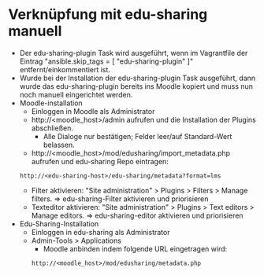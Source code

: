 # Verknüpfung mit edu-sharing manuell

* Der edu-sharing-plugin Task wird ausgeführt, wenn im Vagrantfile der Eintrag "ansible.skip_tags = [ "edu-sharing-plugin" ]" entfernt/einkommentiert ist.
* Wurde bei der Installation der edu-sharing-plugin Task ausgeführt, dann wurde das edu-sharing-plugin bereits ins Moodle kopiert und muss nun noch manuell eingerichtet werden.
* Moodle-installation
    * Einloggen in Moodle als Administrator
    * http://<moodle\_host>/admin aufrufen und die Installation der Plugins abschließen.
        * Alle Dialoge nur bestätigen; Felder leer/auf Standard-Wert belassen.
    * http://<moodle\_host>/mod/edusharing/import\_metadata.php aufrufen und edu-sharing Repo eintragen:
    ```
    http://<edu-sharing-host>/edu-sharing/metadata?format=lms
    ```
    * Filter aktivieren: "Site administration"  > Plugins  > Filters  > Manage filters. => edu-sharing-Filter aktivieren und priorisieren
    * Texteditor aktivieren: "Site administration" > Plugins  > Text editors  > Manage editors. => edu-sharing-editor aktivieren und priorisieren
* Edu-Sharing-Installation
    * Einloggen in edu-sharing als Administrator
    * Admin-Tools > Applications
        * Moodle anbinden indem folgende URL eingetragen wird:
        ```
        http://<moodle_host>/mod/edusharing/metadata.php

